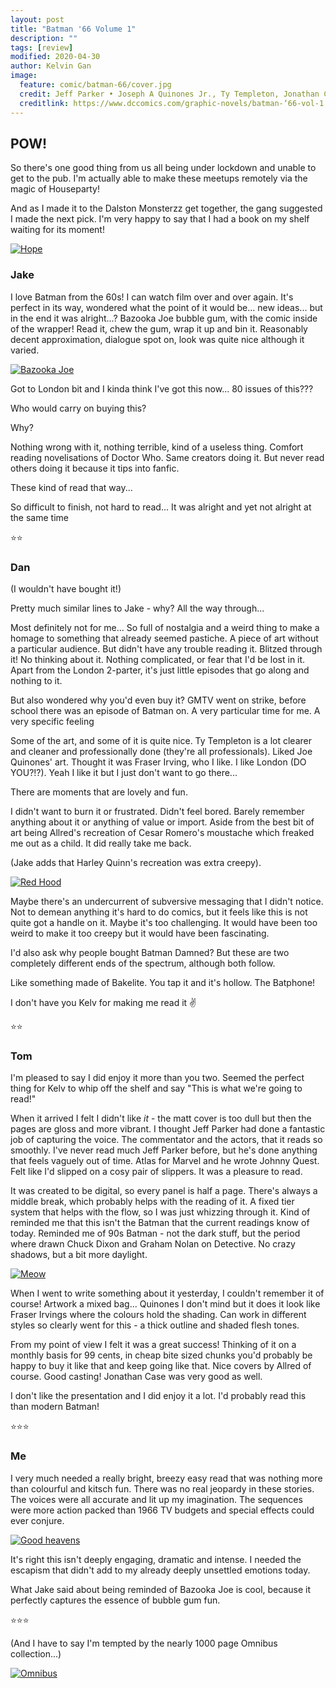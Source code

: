 ```yaml
---
layout: post
title: "Batman '66 Volume 1"
description: ""
tags: [review]
modified: 2020-04-30
author: Kelvin Gan
image:
  feature: comic/batman-66/cover.jpg
  credit: Jeff Parker • Joseph A Quinones Jr., Ty Templeton, Jonathan Case, Colleen Ann Coover, Ruben Procopio, Sandy Jarrell
  creditlink: https://www.dccomics.com/graphic-novels/batman-‘66-vol-1
---
```


## POW!

So there's one good thing from us all being under lockdown and unable to get to the pub. I'm actually able to make these meetups remotely via the magic of Houseparty!

And as I made it to the Dalston Monsterzz get together, the gang suggested I made the next pick. I'm very happy to say that I had a book on my shelf waiting for its moment!

[![Hope](/images/comic/batman-66/hope.jpg)](/images/comic/batman-66/hope.jpg)

### Jake

I love Batman from the 60s! I can watch film over and over again. It's perfect in its way, wondered what the point of it would be... new ideas... but in the end it was alright...? Bazooka Joe bubble gum, with the comic inside of the wrapper! Read it, chew the gum, wrap it up and bin it. Reasonably decent approximation, dialogue spot on, look was quite nice although it varied.

[![Bazooka Joe](/images/comic/batman-66/bazooka-joe.jpg)](/images/comic/batman-66/bazooka-joe.jpg)

Got to London bit and I kinda think I've got this now... 80 issues of this???

Who would carry on buying this?

Why?

Nothing wrong with it, nothing terrible, kind of a useless thing. Comfort reading novelisations of Doctor Who. Same creators doing it. But never read others doing it because it tips into fanfic.

These kind of read that way...

So difficult to finish, not hard to read... It was alright and yet not alright at the same time

⭐️⭐️

### Dan

(I wouldn't have bought it!)

Pretty much similar lines to Jake - why? All the way through...

Most definitely not for me... So full of nostalgia and a weird thing to make a homage to something that already seemed pastiche. A piece of art without a particular audience. But didn't have any trouble reading it. Blitzed through it! No thinking about it. Nothing complicated, or fear that I'd be lost in it. Apart from the London 2-parter, it's just little episodes that go along and nothing to it.

But also wondered why you'd even buy it? GMTV went on strike, before school there was an episode of Batman on. A very particular time for me. A very specific feeling

Some of the art, and some of it is quite nice. Ty Templeton is a lot clearer and cleaner and professionally done (they're all professionals). Liked Joe Quinones' art. Thought it was Fraser Irving, who I like. I like London (DO YOU?!?). Yeah I like it but I just don't want to go there...

There are moments that are lovely and fun.

I didn't want to burn it or frustrated. Didn't feel bored. Barely remember anything about it or anything of value or import. Aside from the best bit of art being Allred's recreation of Cesar Romero's moustache which freaked me out as a child. It did really take me back.

(Jake adds that Harley Quinn's recreation was extra creepy).

[![Red Hood](/images/comic/batman-66/red-hood.jpg)](/images/comic/batman-66/red-hood.jpg)

Maybe there's an undercurrent of subversive messaging that I didn't notice. Not to demean anything it's hard to do comics, but it feels like this is not quite got a handle on it. Maybe it's too challenging. It would have been too weird to make it too creepy but it would have been fascinating.

I'd also ask why people bought Batman Damned? But these are two completely different ends of the spectrum, although both follow.

Like something made of Bakelite. You tap it and it's hollow. The Batphone!

I don't have you Kelv for making me read it ✌️

⭐️⭐️

### Tom

I'm pleased to say I did enjoy it more than you two. Seemed the perfect thing for Kelv to whip off the shelf and say "This is what we're going to read!"

When it arrived I felt I didn't like _it_ - the matt cover is too dull but then the pages are gloss and more vibrant. I thought Jeff Parker had done a fantastic job of capturing the voice. The commentator and the actors, that it reads so smoothly. I've never read much Jeff Parker before, but he's done anything that feels vaguely out of time. Atlas for Marvel and he wrote Johnny Quest. Felt like I'd slipped on a cosy pair of slippers. It was a pleasure to read.

It was created to be digital, so every panel is half a page. There's always a middle break, which probably helps with the reading of it. A fixed tier system that helps with the flow, so I was just whizzing through it. Kind of reminded me that this isn't the Batman that the current readings know of today. Reminded me of 90s Batman - not the dark stuff, but the period where drawn Chuck Dixon and Graham Nolan on Detective. No crazy shadows, but a bit more daylight.

[![Meow](/images/comic/batman-66/meow.jpg)](/images/comic/batman-66/meow.jpg)

When I went to write something about it yesterday, I couldn't remember it of course! Artwork a mixed bag... Quinones I don't mind but it does it look like Fraser Irvings where the colours hold the shading. Can work in different styles so clearly went for this - a thick outline and shaded flesh tones.

From my point of view I felt it was a great success! Thinking of it on a monthly basis for 99 cents, in cheap bite sized chunks you'd probably be happy to buy it like that and keep going like that. Nice covers by Allred of course. Good casting! Jonathan Case was very good as well.

I don't like the presentation and I did enjoy it a lot. I'd probably read this than modern Batman!

⭐️⭐️⭐️

### Me

I very much needed a really bright, breezy easy read that was nothing more than colourful and kitsch fun. There was no real jeopardy in these stories. The voices were all accurate and lit up my imagination. The sequences were more action packed than 1966 TV budgets and special effects could ever conjure.

[![Good heavens](/images/comic/batman-66/cerce.jpg)](/images/comic/batman-66/cerce.jpg)

It's right this isn't deeply engaging, dramatic and intense. I needed the escapism that didn't add to my already deeply unsettled emotions today.

What Jake said about being reminded of Bazooka Joe is cool, because it perfectly captures the essence of bubble gum fun.

⭐️⭐️⭐️


(And I have to say I'm tempted by the nearly 1000 page Omnibus collection...)

[![Omnibus](/images/comic/batman-66/omnibus.jpg)](/images/comic/batman-66/omnibus.jpg)

